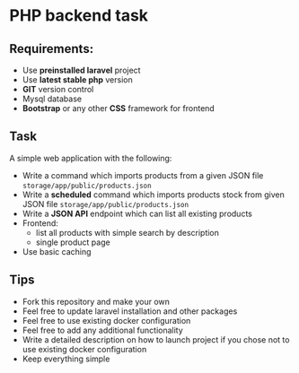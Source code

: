 # PHP backend task

## Requirements:

- Use **preinstalled laravel** project
- Use **latest stable php** version
- **GIT** version control
- Mysql database
- **Bootstrap** or any other **CSS** framework for frontend

## Task
A simple web application with the following:

* Write a command which imports products from a given JSON file ``storage/app/public/products.json``
* Write a **scheduled** command which imports products stock from given JSON file ``storage/app/public/products.json``
* Write a **JSON API** endpoint which can list all existing products
* Frontend:
    * list all products with simple search by description
    * single product page
* Use basic caching

## Tips
* Fork this repository and make your own
* Feel free to update laravel installation and other packages
* Feel free to use existing docker configuration
* Feel free to add any additional functionality
* Write a detailed description on how to launch project if you chose not to use existing docker configuration
* Keep everything simple
